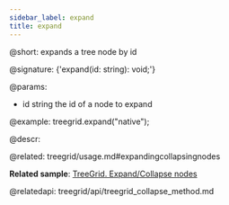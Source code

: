 ```yaml
---
sidebar_label: expand
title: expand
---          
```


@short: expands a tree node by id

@signature: {'expand(id: string): void;'}

@params:
- id	string		the id of a node to expand

@example:
treegrid.expand("native");


@descr:

@related: treegrid/usage.md#expandingcollapsingnodes

**Related sample**: [TreeGrid. Expand/Collapse nodes](https://snippet.dhtmlx.com/1grpsaa2)

@relatedapi:
treegrid/api/treegrid_collapse_method.md
